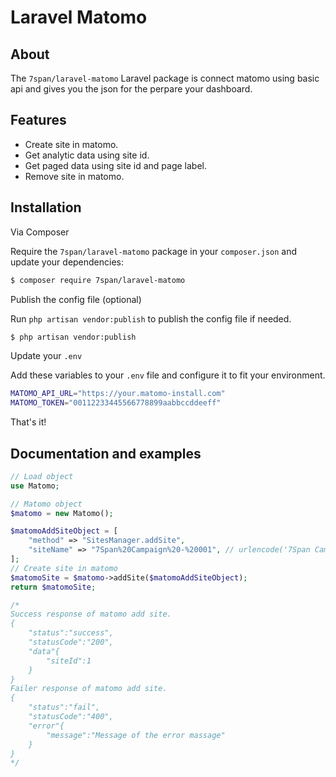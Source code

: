 # Laravel Matomo

## About

The `7span/laravel-matomo` Laravel package is connect matomo using basic api and gives you the json for the perpare your dashboard.

## Features

 * Create site in matomo.
 * Get analytic data using site id.
 * Get paged data using site id and page label.
 * Remove site in matomo.

## Installation

Via Composer

Require the `7span/laravel-matomo` package in your `composer.json` and update your dependencies:
``` bash
$ composer require 7span/laravel-matomo
```

Publish the config file (optional)

Run `php artisan vendor:publish` to publish the config file if needed.
``` bash
$ php artisan vendor:publish
```

Update your `.env`

Add these variables to your `.env` file and configure it to fit your environment.
``` bash
MATOMO_API_URL="https://your.matomo-install.com"
MATOMO_TOKEN="00112233445566778899aabbccddeeff"
```

That's it!

## Documentation and examples 
```php
// Load object
use Matomo;

// Matomo object
$matomo = new Matomo();

$matomoAddSiteObject = [
    "method" => "SitesManager.addSite",
    "siteName" => "7Span%20Campaign%20-%20001", // urlencode('7Span Campaign - 001')
];
// Create site in matomo
$matomoSite = $matomo->addSite($matomoAddSiteObject);
return $matomoSite;

/*
Success response of matomo add site.
{
    "status":"success",
    "statusCode":"200",
    "data"{
        "siteId":1
    }
}
Failer response of matomo add site.
{
    "status":"fail",
    "statusCode":"400",
    "error"{
        "message":"Message of the error massage"
    }
}
*/
```
